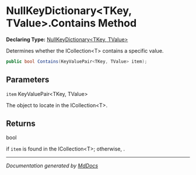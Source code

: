 ﻿# NullKeyDictionary\<TKey, TValue\>.Contains Method

**Declaring Type:** [NullKeyDictionary\<TKey, TValue\>](../index.md)

Determines whether the ICollection\<T\> contains a specific value.

```csharp
public bool Contains(KeyValuePair<TKey, TValue> item);
```

## Parameters

`item`  KeyValuePair\<TKey, TValue\>

The object to locate in the ICollection\<T\>.

## Returns

bool

 if `item` is found in the ICollection\<T\>; otherwise, .

___

*Documentation generated by [MdDocs](https://github.com/ap0llo/mddocs)*
